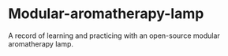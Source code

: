 # Modular-aromatherapy-lamp
A record of learning and practicing with an open-source modular aromatherapy lamp.
